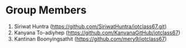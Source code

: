 # Group Members
1. Siriwat Huntra (https://github.com/SiriwatHuntra/iotclass67.git)
2. Kanyana To-adiyhep (https://github.com/KanyanaGitHub/iotclass67)
3. Kantinan Boonyingsathit (https://github.com/mery9/iotclass67)
